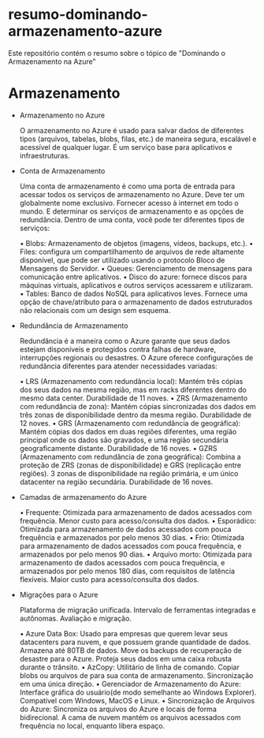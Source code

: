 # resumo-dominando-armazenamento-azure
Este repositório contém o resumo sobre o tópico de "Dominando o Armazenamento na Azure"

# Armazenamento

- Armazenamento no Azure

  O armazenamento no Azure é usado para salvar dados de diferentes tipos (arquivos, tabelas, blobs, filas, etc.) de maneira segura, escalável e acessível de qualquer lugar. É um serviço base para aplicativos e infraestruturas.

- Conta de Armazenamento
  
  Uma conta de armazenamento é como uma porta de entrada para acessar todos os serviços de armazenamento no Azure. Deve ter um globalmente nome exclusivo. Fornecer acesso à internet em todo o mundo. E determinar os serviços de armazenamento e as opções de redundância. Dentro de uma conta, você pode ter diferentes tipos de serviços:
  
  • Blobs: Armazenamento de objetos (imagens, vídeos, backups, etc.).
  • Files: configura um compartilhamento de arquivos de rede altamente disponível, que pode ser utilizado usando o protocolo Bloco de Mensagens do Servidor.
  • Queues: Gerenciamento de mensagens para comunicação entre aplicativos.
  • Disco do azure: fornece discos para máquinas virtuais, aplicativos e outros serviços acessarem e utilizaram. 
  • Tables: Banco de dados NoSQL para aplicativos leves. Fornece uma opção de chave/atributo para o armazenamento de dados estruturados não relacionais com um design sem esquema.

- Redundância de Armazenamento

  Redundância é a maneira como o Azure garante que seus dados estejam disponíveis e protegidos contra falhas de hardware, interrupções regionais ou desastres. O Azure oferece configurações de redundância diferentes para atender necessidades variadas:
  
  • LRS (Armazenamento com redundância local): Mantém três cópias dos seus dados na mesma região, mas em racks diferentes dentro do mesmo data center. Durabilidade de 11 noves.
  • ZRS (Armazenamento com redundância de zona): Mantém cópias sincronizadas dos dados em três zonas de disponibilidade dentro da mesma região. Durabilidade de 12 noves.
  • GRS (Armazenamento com redundância de geográfica): Mantém cópias dos dados em duas regiões diferentes, uma região principal onde os dados são gravados, e uma região secundária geograficamente distante. Durabilidade de 16 noves.
  • GZRS (Armazenamento com redundância de zona geográfica): Combina a proteção de ZRS (zonas de disponibilidade) e GRS (replicação entre regiões). 3 zonas de disponibilidade na região primária, e um único datacenter na região secundária. Durabilidade de 16 noves.

- Camadas de armazenamento do Azure

  • Frequente: Otimizada para armazenamento de dados acessados com frequência. Menor custo para acesso/consulta dos dados.
  • Esporádico: Otimizada para armazenamento de dados acessados com pouca frequência e armazenados por pelo menos 30 dias. 
  • Frio: Otimizada para armazenamento de dados acessados com pouca frequência, e armazenados por pelo menos 90 dias. 
  • Arquivo morto: Otimizada para armazenamento de dados acessados com pouca frequência, e armazenados por pelo menos 180 dias, com requisitos de latência flexíveis. Maior custo para acesso/consulta dos dados.

- Migrações para o Azure

  Plataforma de migração unificada. Intervalo de ferramentas integradas e autônomas. Avaliação e migração.

  • Azure Data Box: Usado para empresas que querem levar seus datacenters para nuvem, e que possuem grande quantidade de dados. Armazena até 80TB de dados. Move os backups de recuperação de desastre para o Azure. Proteja seus dados em uma caixa robusta durante o trânsito.
  • AzCopy: Utilitário de linha de comando. Copiar blobs ou arquivos de para sua conta de armazenamento. Sincronização em uma única direção.
  • Gerenciador de Armazenamento do Azure: Interface gráfica do usuário(de modo semelhante ao Windows Explorer). Compatível com Windows, MacOS e Linux.
  • Sincronização de Arquivos do Azure: Sincroniza os arquivos do Azure e locais de forma bidirecional. A cama de nuvem mantém os arquivos acessados com frequência no local, enquanto libera espaço.
  

